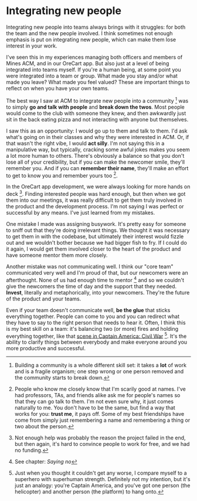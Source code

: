 # Integrating new people

Integrating new people into teams always brings with it struggles:
for both the team and the new people involved. I think sometimes
not enough emphasis is put on integrating new people, which can
make them lose interest in your work. 

I've seen this in my experiences managing both officers and members
of Mines ACM, and in our OreCart app. But also just at a level of
being integrated into teams myself. If you're a human being, at some
point you were integrated into a team or group. What made you stay
and/or what made you leave? What made you feel valued? These are
important things to reflect on when you have your own teams.

The best way I saw at ACM to integrate new people into a community [^ref1]
was to simply **go and talk with people** and **break down the twos**.
Most people would come to the club with someone they knew, and then
awkwardly just sit in the back eating pizza and not interacting
with anyone but themselves.

I saw this as an opportunity: I would go up to them
and talk to them. I'd ask what's going on in their classes and why
they were interested in ACM. Or, if that wasn't the right vibe, I 
would **act silly**. I'm not saying this in a manipulative
way, but typically, cracking some awful jokes makes you seem a
lot more human to others. There's obviously a balance so that you don't
lose all of your credibility, but if you can make the newcomer smile,
they'll remember you. And if you can **remember their name**, they'll
make an effort to get to know you and remember yours too [^ref2].

In the OreCart app development, we were always looking for more hands 
on deck [^ref3]. Finding interested people was hard enough, but then when
we got them into our meetings, it was really difficult to get them truly
involved in the product and the development process. I'm not saying I was perfect 
or successful by any means. I've just learned from my mistakes.

One mistake I made was assigning busywork. It's pretty easy for someone to sniff
out that they're doing irrelevant things. We thought it was necessary to get
them in with the codebase, but ultimately their interest would fizzle out and
we wouldn't bother because we had bigger fish to fry. If I could do it again, I
would get them involved closer to the heart of the product and have someone mentor
them more closely.

Another mistake was not communicating well. I think our "core team" communicated
very well and I'm proud of that, but our newcomers were an afterthought. None
of us had enough time to mentor [^ref4] and so we couldn't give the newcomers
the time of day and the support that they needed. **Invest**, literally and
metaphorically, into your newcomers. They're the future of the product
and your teams.

Even if your team doesn't communicate well, **be the glue** that sticks
everything together. People can come to you and you can redirect what
they have to say to the right person that needs to hear it. Often,
I think this is my best skill on a team: it's balancing two (or more)
fires and holding everything together, like that [scene in Captain America: Civil War](https://www.youtube.com/watch?v=1ccey7IJLCM) 
[^ref5]. It's the ability to clarify things between everybody and
make everyone around you more productive and successful.


[^ref1]: Building a community is a whole different skill set: it takes a
**lot** of work and is a fragile organism; one step wrong or one person
removed and the community starts to break down.

[^ref2]: People who know me closely know that I'm scarily good at names.
I've had professors, TAs, and friends alike ask me for people's names so
that they can go talk to them. I'm not even sure why, it just comes naturally 
to me. You don't have to be the same, but find a way that works for you:
**trust me**, it pays off. Some of my best friendships have come from simply
just remembering a name and remembering a thing or two about the person.

[^ref3]: Not enough help was probably the reason the project failed in the
end, but then again, it's hard to convince people to work for free, and we
had no funding.

[^ref4]: See chapter: *Saying no*

[^ref5]: Just when you thought it couldn't get any worse, I compare myself
to a superhero with superhuman strength. Definitely not my intention, but it's
just an analogy: you're Captain America, and you've got one person (the helicopter)
and another person (the platform) to hang onto.
